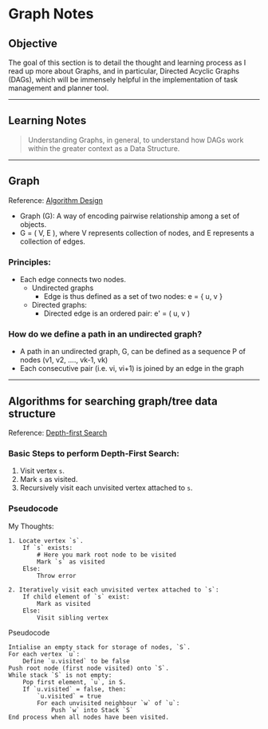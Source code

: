 # Graph Notes

## Objective

The goal of this section is to detail the thought and learning process as I read up more about Graphs, and in particular, Directed Acyclic Graphs (DAGs), which will be immensely helpful in the implementation of task management and planner tool. 

---

## Learning Notes

> Understanding Graphs, in general, to understand how DAGs work within the greater context as a Data Structure. 

---

## Graph

Reference: [Algorithm Design](https://www.amazon.sg/Algorithm-Design-Kleinberg-Jon/dp/9332518645)

- Graph (G): A way of encoding pairwise relationship among a set of objects.
- G = ( V, E ), where V represents collection of nodes, and E represents a collection of edges.

### Principles:
- Each edge connects two nodes.
    - Undirected graphs
        - Edge is thus defined as a set of two nodes: e = { u, v }
    - Directed graphs:
        - Directed edge is an ordered pair:
            e' = ( u, v ) 

### How do we define a path in an undirected graph?
- A path in an undirected graph, G, can be defined as a sequence P of nodes (v1, v2, ...., vk-1, vk)
- Each consecutive pair (i.e. vi, vi+1) is joined by an edge in the graph

---

## Algorithms for searching graph/tree data structure

Reference: [Depth-first Search](https://brilliant.org/wiki/depth-first-search-dfs/)

### Basic Steps to perform Depth-First Search:
1. Visit vertex `s`.
2. Mark `s` as visited.
3. Recursively visit each unvisited vertex attached to `s`.

### Pseudocode 
My Thoughts:
```
1. Locate vertex `s`.
    If `s` exists: 
        # Here you mark root node to be visited
        Mark `s` as visited
    Else:
        Throw error

2. Iteratively visit each unvisited vertex attached to `s`: 
    If child element of `s` exist:
        Mark as visited
    Else:
        Visit sibling vertex

```

Pseudocode
```
Intialise an empty stack for storage of nodes, `S`.
For each vertex `u`:
    Define `u.visited` to be false
Push root node (first node visited) onto `S`.
While stack `S` is not empty:
    Pop first element, `u`, in S.
    If `u.visited` = false, then:
        `u.visited` = true
        For each unvisited neighbour `w` of `u`:
            Push `w` into Stack `S`
End process when all nodes have been visited. 
```




